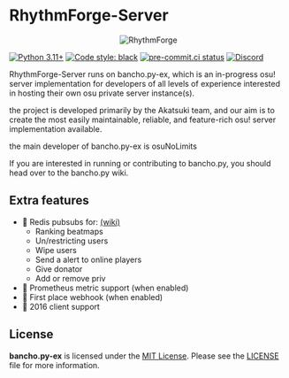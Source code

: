 # RhythmForge-Server

<p align="center">
<img src="https://github.com/RhythmForge/RhythmForge-Server/blob/c38d7501e04d1390f999d7f28d30256c4b518330/.github/images/RHYTHMFORGE_LOGO_FINAL_256x256.jpg" alt="RhythmForge"/>
</p>

[![Python 3.11+](https://img.shields.io/badge/python-3.11+-blue.svg)](https://www.python.org/downloads/)
[![Code style: black](https://img.shields.io/badge/code%20style-black-000000.svg)](https://github.com/ambv/black)
[![pre-commit.ci status](https://results.pre-commit.ci/badge/github/osuAkatsuki/bancho.py/master.svg)](https://results.pre-commit.ci/latest/github/osuAkatsuki/bancho.py/master)
[![Discord](https://discordapp.com/api/guilds/748687781605408908/widget.png?style=shield)](https://discord.gg/ShEQgUx)

RhythmForge-Server runs on bancho.py-ex, which is an in-progress osu! server implementation for developers of all levels of experience interested in hosting their own osu private server instance(s).

the project is developed primarily by the Akatsuki team, and our aim is to create the most easily maintainable, reliable, and feature-rich osu! server implementation available.

the main developer of bancho.py-ex is osuNoLimits

If you are interested in running or contributing to bancho.py, you should head over to the bancho.py wiki.

## Extra features 
- 🧩 Redis pubsubs for: [(wiki)](https://github.com/osu-NoLimits/bancho.py-ex/wiki/Pubsubs) 
    - Ranking beatmaps
    - Un/restricting users
    - Wipe users
    - Send a alert to online players
    - Give donator
    - Add or remove priv
- 🧩 Prometheus metric support (when enabled)
- 🧩 First place webhook (when enabled)
- 🧩 2016 client support

## License

**bancho.py-ex** is licensed under the [MIT License](https://opensource.org/license/mit/). Please see the [LICENSE](https://github.com/osuAkatsuki/bancho.py/blob/master/LICENSE) file for more information.
